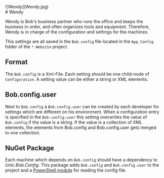 <div class="chapterlogo">![Wendy](Wendy.jpg)</div>
# Wendy

Wendy is Bob's business partner who runs the office and keeps the business in order, and often organizes tools and equipment. Therefore, Wendy is in charge of the configuration and settings for the machines.

This settings are all saved in the `Bob.config`  file located in the `App_Config`  folder of the `*.Website` project.


## Format
The `Bob.config` is a Xml-File. Each setting should be one child-node of `Configuration`.
A setting value can be either a string or XML elements.



## Bob.config.user
Next to `Bob.config` a `Bob.config.user` can be created by each developer for settings which are different on his environment.
When a configuration entry is specified in the `Bob.config.user` this setting overwrites the value of `Bob.config` if the value is a string.
If the value is a collection of XML elements, the elements from Bob.config and Bob.config.user gets merged to one collection. 


## NuGet Package
Each machine which depends on `Bob.config` should have a dependency to _Unic.Bob.Config_. This package adds `Bob.config` and `Bob.config.user` to the project and a [PowerShell module](api/README.md) for reading the config file.
